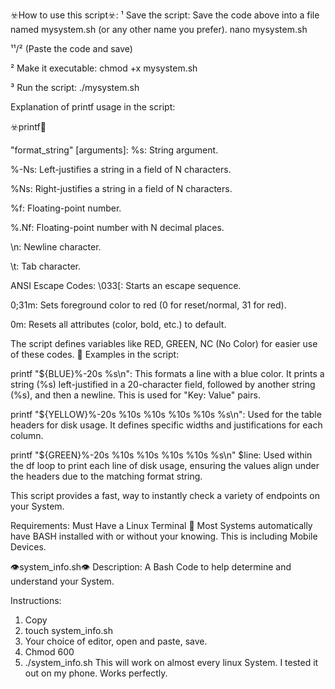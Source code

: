  ☣️How to use this script☣️:
 ¹ Save the script:
   Save the code above into a file named mysystem.sh (or any other name you prefer).
   nano mysystem.sh

  ¹¹/² (Paste the code and save)

 ² Make it executable:
   chmod +x mysystem.sh

 ³ Run the script:
   ./mysystem.sh

Explanation of printf usage in the script:

  ☣️printf🐒

"format_string" [arguments]:
    %s: String argument.
 
   %-Ns: Left-justifies a string in a field of N characters.
 
   %Ns: Right-justifies a string in a field of N characters.
 
   %f: Floating-point number.
 
   %.Nf: Floating-point number with N decimal places.
  
  \n: Newline character.
  
  \t: Tab character.
  
  ANSI Escape Codes:
      \033[: Starts an escape sequence.
    
  0;31m: Sets foreground color to red (0 for reset/normal, 31 for red).
    
  0m: Resets all attributes (color, bold, etc.) to default.
    
  The script defines variables like RED, GREEN, NC (No Color) for easier use of these codes.
 🐒 Examples in the script:
   
 printf "${BLUE}%-20s %s\n": This formats a line with a blue color. It prints a string (%s) left-justified in a 20-character field, followed by another string (%s), and then a newline. This is used for "Key: Value" pairs.
  
  printf "${YELLOW}%-20s %10s %10s %10s %10s %s\n": Used for the table headers for disk usage. It defines specific widths and justifications for each column.
  
  printf "${GREEN}%-20s %10s %10s %10s %10s %s\n" $line: Used within the df loop to print each line of disk usage, ensuring the values align under the headers due to the matching format string.

This script provides a fast, way to instantly check a variety of endpoints on your System.

Requirements:
Must Have a Linux Terminal 
🎵 Most Systems automatically have BASH installed with or without your knowing. This is including Mobile Devices.



👁️system_info.sh👁️
Description: A Bash Code to help determine and understand your System.

Instructions:
1. Copy 
2. touch system_info.sh
3. Your choice of editor, open and paste, save.
4. Chmod 600
5. ./system_info.sh
This will work on almost every linux System. I tested it out on my phone. Works perfectly.
